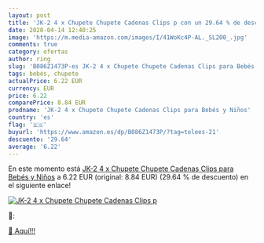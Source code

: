 ```yaml
---
layout: post
title: 'JK-2 4 x Chupete Chupete Cadenas Clips p con un 29.64 % de descuento'
date: 2020-04-14 12:40:25
image: 'https://m.media-amazon.com/images/I/41WoKc4P-AL._SL200_.jpg'
comments: true
category: ofertas
author: ring
slug: 'B086Z1473P-es JK-2 4 x Chupete Chupete Cadenas Clips para Bebés y Niños'
tags: bebés, chupete
actualPrice: 6.22 EUR
currency: EUR
price: 6.22
comparePrice: 8.84 EUR
prodname: 'JK-2 4 x Chupete Chupete Cadenas Clips para Bebés y Niños'
country: 'es'
flag: '🇪🇸'
buyurl: 'https://www.amazon.es/dp/B086Z1473P/?tag=tolees-21'
descuento: '29.64'
average: '6.22'
---
```


En este momento está [JK-2 4 x Chupete Chupete Cadenas Clips para Bebés y Niños](https://www.amazon.es/dp/B086Z1473P/?tag=tolees-21) a 6.22 EUR (original: 8.84 EUR) (29.64 %  de descuento) en el siguiente enlace!

[![JK-2 4 x Chupete Chupete Cadenas Clips p](https://m.media-amazon.com/images/I/41WoKc4P-AL._SL200_.jpg)](https://www.amazon.es/dp/B086Z1473P/?tag=tolees-21)

🔎:


[🛒 Aquí!!!](https://www.amazon.es/dp/B086Z1473P/?tag=tolees-21)
